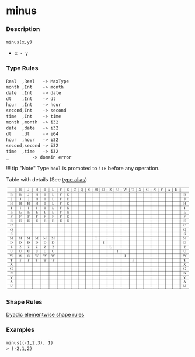 # minus

### Description

`minus(x,y)`

- `x - y`

### Type Rules

```no-highlight
Real  ,Real   -> MaxType
month ,Int    -> month
date  ,Int    -> date
dt    ,Int    -> dt
hour  ,Int    -> hour
second,Int    -> second
time  ,Int    -> time
month ,month  -> i32
date  ,date   -> i32
dt    ,dt     -> i64
hour  ,hour   -> i32
second,second -> i32
time  ,time   -> i32
_         -> domain error
```

!!! tip "Note"
    Type `bool` is promoted to `i16` before any operation.

Table with details (See [type alias](../types.md))

![minus](../types/minus.png)

### Shape Rules

[Dyadic elementwise shape rules](../shapes.md#dyadic-elementwise)

### Examples

```no-highlight
minus((-1,2,3), 1)
> (-2,1,2)
```
